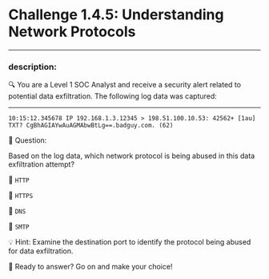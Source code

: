 # **Challenge 1.4.5: Understanding Network Protocols**

---

### **description:**

🔍 You are a Level 1 SOC Analyst and receive a security alert related to potential data exfiltration. The following log data was captured:

---
```plaintext
10:15:12.345678 IP 192.168.1.3.12345 > 198.51.100.10.53: 42562+ [1au] TXT? CgBhAGIAYwAuAGMAbwBtLg==.badguy.com. (62)
```
🤔 Question:

Based on the log data, which network protocol is being abused in this data exfiltration attempt?

🔘 ```HTTP```

🔘 ```HTTPS```

🔘 ```DNS```

🔘 ```SMTP```

💡 Hint: Examine the destination port to identify the protocol being abused for data exfiltration.

🚀 Ready to answer? Go on and make your choice!